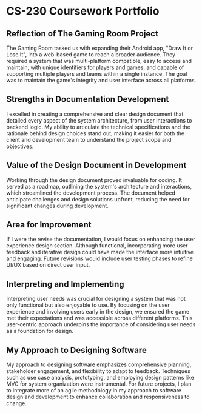 # CS-230 Coursework Portfolio

## Reflection of The Gaming Room Project
The Gaming Room tasked us with expanding their Android app, "Draw It or Lose It", into a web-based game to reach a broader audience. They required a system that was multi-platform compatible, 
easy to access and maintain, with unique identifiers for players and games, and capable of supporting multiple players and teams within a single instance. The goal was to maintain the game's
integrity and user interface across all platforms. 

## Strengths in Documentation Development
I excelled in creating a comprehensive and clear design document that detailed every aspect of the system architecture, from user interactions to backend logic. My ability to articulate the 
technical specifications and the rationale behind design choices stand out, making it easier for both the client and development team to understand the project scope and objectives.

## Value of the Design Document in Development
Working through the design document proved invaluable for coding. It served as a roadmap, outlining the system's architecture and interactions, which streamlined the development process. The
document helped anticipate challenges and design solutions upfront, reducing the need for significant changes during development.

## Area for Improvement
If I were the revise the documentation, I would focus on enhancing the user experience design section. Although functional, incorporating more user feedback and iterative design could have 
made the interface more intuitive and engaging. Future revisions would include user testing phases to refine UI/UX based on direct user input.

## Interpreting and Implementing 
Interpreting user needs was crucial for designing a system that was not only functional but also enjoyable to use. By focusing on the user experience and involving users early in the design,
we ensured the game met their expectations and was accessible across different platforms. This user-centric approach underpins the importance of considering user needs as a foundation for
design.

## My Approach to Designing Software
My approach to designing software emphasizes comprehensive planning, stakeholder engagement, and flexibility to adapt to feedback. Techniques such as use case analysis, prototyping, and 
employing design patterns like MVC for system organization were instrumental. For future projects, I plan to integrate more of an agile methodology in my approach to software design
and development to enhance collaboration and responsiveness to change.

